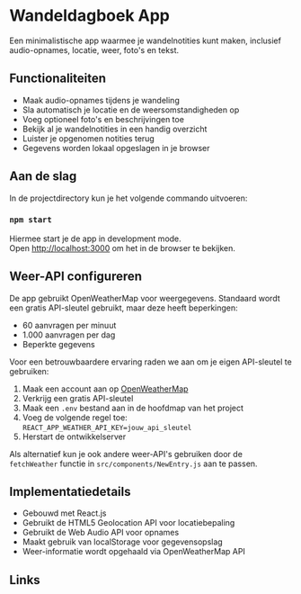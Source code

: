 # Wandeldagboek App

Een minimalistische app waarmee je wandelnotities kunt maken, inclusief audio-opnames, locatie, weer, foto's en tekst.

## Functionaliteiten

- Maak audio-opnames tijdens je wandeling
- Sla automatisch je locatie en de weersomstandigheden op
- Voeg optioneel foto's en beschrijvingen toe
- Bekijk al je wandelnotities in een handig overzicht
- Luister je opgenomen notities terug
- Gegevens worden lokaal opgeslagen in je browser

## Aan de slag

In de projectdirectory kun je het volgende commando uitvoeren:

### `npm start`

Hiermee start je de app in development mode.\
Open [http://localhost:3000](http://localhost:3000) om het in de browser te bekijken.

## Weer-API configureren

De app gebruikt OpenWeatherMap voor weergegevens. Standaard wordt een gratis API-sleutel gebruikt, maar deze heeft beperkingen:
- 60 aanvragen per minuut
- 1.000 aanvragen per dag
- Beperkte gegevens

Voor een betrouwbaardere ervaring raden we aan om je eigen API-sleutel te gebruiken:

1. Maak een account aan op [OpenWeatherMap](https://openweathermap.org/api)
2. Verkrijg een gratis API-sleutel
3. Maak een `.env` bestand aan in de hoofdmap van het project
4. Voeg de volgende regel toe: `REACT_APP_WEATHER_API_KEY=jouw_api_sleutel`
5. Herstart de ontwikkelserver

Als alternatief kun je ook andere weer-API's gebruiken door de `fetchWeather` functie in `src/components/NewEntry.js` aan te passen.

## Implementatiedetails

- Gebouwd met React.js
- Gebruikt de HTML5 Geolocation API voor locatiebepaling
- Gebruikt de Web Audio API voor opnames
- Maakt gebruik van localStorage voor gegevensopslag
- Weer-informatie wordt opgehaald via OpenWeatherMap API

## Links

<!-- Verwijder de podcastlink hier --> 